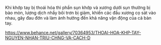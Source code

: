 Khi khớp tay bị thoái hóa thì phần sụn khớp và xương dưới sụn thường bị bào mòn, lượng dịch nhầy bôi trơn bị giảm, khiến các đầu xương cọ sát vào nhau, gây 
đau đớn và làm ảnh hưởng đến khả năng vận động của cả bàn tay.




https://www.behance.net/gallery/70364953/THOAI-HOA-KHP-TAY-NGUYEN-NHAN-TRIU-CHNG-VA-CACH-D

